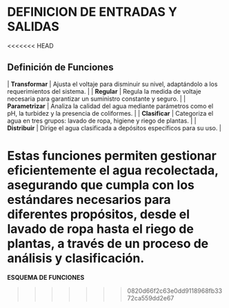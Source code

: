 #  DEFINICION DE ENTRADAS Y SALIDAS

<<<<<<< HEAD
## Definición de Funciones

| **Transformar**  | Ajusta el voltaje para disminuir su nivel, adaptándolo a los requerimientos del sistema. |
| **Regular**      | Regula la medida de voltaje necesaria para garantizar un suministro constante y seguro.  |
| **Parametrizar** | Analiza la calidad del agua mediante parámetros como el pH, la turbidez y la presencia de coliformes. |
| **Clasificar**   | Categoriza el agua en tres grupos: lavado de ropa, higiene y riego de plantas. |
| **Distribuir**   | Dirige el agua clasificada a depósitos específicos para su uso. |

Estas funciones permiten gestionar eficientemente el agua recolectada, asegurando que cumpla con los estándares necesarios para diferentes propósitos, desde el lavado de ropa hasta el riego de plantas, a través de un proceso de análisis y clasificación.
=======






**ESQUEMA DE FUNCIONES**

>>>>>>> 0820d66f2c63e0dd9118968fb3372ca559dd2e67
